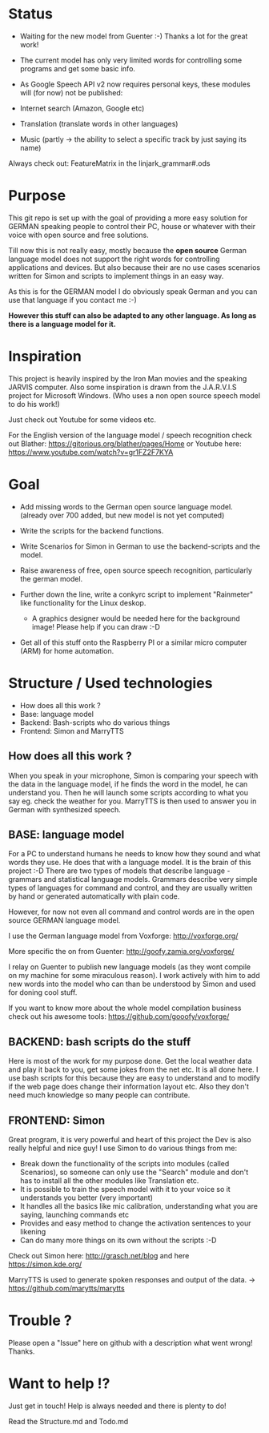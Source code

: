 Status
=======
- Waiting for the new model from Guenter :-) Thanks a lot for the great work!

 - The current model has only very limited words for controlling some programs and get some basic info.

- As Google Speech API v2 now requires personal keys, these modules will (for now) not be published:
 - Internet search (Amazon, Google etc)
 - Translation (translate words in other languages)
 - Music (partly -> the ability to select a specific track by just saying its name) 
 
Always check out: FeatureMatrix in the linjark_grammar#.ods

Purpose
========
This git repo is set up with the goal of providing a more easy solution for GERMAN speaking people to control their PC, house or whatever with their voice with open source and free solutions.

Till now this is not really easy, mostly because the __open source__ German language model does not support the right words for controlling applications and devices. But also because their are no use cases scenarios written for Simon and scripts to implement things in an easy way.

As this is for the GERMAN model I do obviously speak German and you can use that language if you contact me :-)

__However this stuff can also be adapted to any other language. As long as there is a language model for it.__

Inspiration
============
This project is heavily inspired by the Iron Man movies and the speaking JARVIS computer. Also some inspiration is drawn from the J.A.R.V.I.S project for Microsoft Windows. (Who uses a non open source speech model to do his work!)

Just check out Youtube for some videos etc. 

For the English version of the language model / speech recognition check out Blather: https://gitorious.org/blather/pages/Home or Youtube here: https://www.youtube.com/watch?v=gr1FZ2F7KYA

Goal
====
- Add missing words to the German open source language model. (already over 700 added, but new model is not yet computed)
- Write the scripts for the backend functions.
- Write Scenarios for Simon in German to use the backend-scripts and the model.
- Raise awareness of free, open source speech recognition, particularly the german model.

- Further down the line, write a conkyrc script to implement "Rainmeter" like functionality for the Linux deskop.
  - A graphics designer would be needed here for the background image! Please help if you can draw :-D
- Get all of this stuff onto the Raspberry PI or a similar micro computer (ARM) for home automation.

Structure / Used technologies
=============================

- How does all this work ?
- Base: language model
- Backend: Bash-scripts who do various things
- Frontend: Simon and MarryTTS

How does all this work ?
-------------------------
When you speak in your microphone, Simon is comparing your speech with the data in the language model, if he finds the word in the model, he can understand you. Then he will launch some scripts according to what you say eg. check the weather for you. MarryTTS is then used to answer you in German with synthesized speech.

BASE: language model
---------------------
For a PC to understand humans he needs to know how they sound and what words they use. He does that with a language model. It is the brain of this project :-D
There are two types of models that describe language - grammars and statistical language models. Grammars describe very simple types of languages for command and control, and they are usually written by hand or generated automatically with plain code. 

However, for now not even all command and control words are in the open source GERMAN language model.

I use the German language model from Voxforge: http://voxforge.org/

More specific the on from Guenter: http://goofy.zamia.org/voxforge/

I relay on Guenter to publish new language models (as they wont compile on my machine for some miraculous reason).
I work actively with him to add new words into the model who can than be understood by Simon and used for doning cool stuff.

If you want to know more about the whole model compilation business check out his awesome tools: https://github.com/gooofy/voxforge/

BACKEND: bash scripts do the stuff
----------------------------------
Here is most of the work for my purpose done. Get the local weather data and play it back to you, get some jokes from the net etc.
It is all done here. I use bash scripts for this because they are easy to understand and to modify if the web page does change their information layout etc. Also they don't need much knowledge so many people can contribute.

FRONTEND: Simon
-----------------

Great program, it is very powerful and heart of this project the Dev is also really helpful and nice guy! I use Simon to do various things from me:

- Break down the functionality of the scripts into modules (called Scenarios), so someone can only use the "Search" module and don't has to install all the other modules like Translation etc.
- It is possible to train the speech model with it to your voice so it understands you better (very important)
- It handles all the basics like mic calibration, understanding what you are saying, launching commands etc
- Provides and easy method to change the activation sentences to your likening
- Can do many more things on its own without the scripts :-D

Check out Simon here: http://grasch.net/blog and here https://simon.kde.org/

MarryTTS is used to generate spoken responses and output of the data. -> https://github.com/marytts/marytts

Trouble ?
==========

Please open a "Issue" here on github with a description what went wrong! Thanks.


Want to help !?
==============

Just get in touch! Help is always needed and there is plenty to do!

Read the Structure.md and Todo.md



